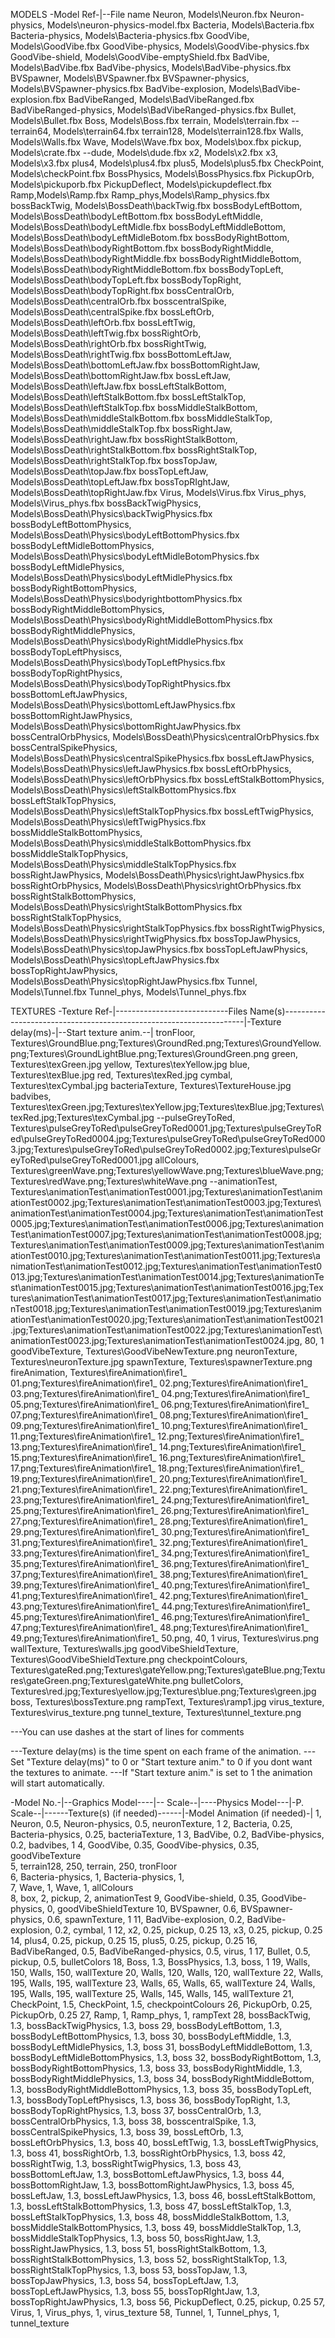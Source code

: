 ﻿MODELS
-Model Ref-|--File name
Neuron, Models\Neuron.fbx
Neuron-physics, Models\neuron-physics-model.fbx
Bacteria, Models\Bacteria.fbx
Bacteria-physics, Models\Bacteria-physics.fbx
GoodVibe, Models\GoodVibe.fbx
GoodVibe-physics, Models\GoodVibe-physics.fbx
GoodVibe-shield, Models\GoodVibe-emptyShield.fbx
BadVibe, Models\BadVibe.fbx
BadVibe-physics, Models\BadVibe-physics.fbx
BVSpawner, Models\BVSpawner.fbx
BVSpawner-physics, Models\BVSpawner-physics.fbx
BadVibe-explosion, Models\BadVibe-explosion.fbx
BadVibeRanged, Models\BadVibeRanged.fbx
BadVibeRanged-physics, Models\BadVibeRanged-physics.fbx
Bullet, Models\Bullet.fbx
Boss, Models\Boss.fbx
terrain, Models\terrain.fbx
--terrain64, Models\terrain64.fbx
terrain128,	Models\terrain128.fbx
Walls, Models\Walls.fbx
Wave, Models\Wave.fbx
box, Models\box.fbx
pickup, Models\crate.fbx
--dude, Models\dude.fbx
x2, Models\x2.fbx
x3, Models\x3.fbx
plus4, Models\plus4.fbx
plus5, Models\plus5.fbx
CheckPoint, Models\checkPoint.fbx
BossPhysics, Models\BossPhysics.fbx
PickupOrb, Models\pickuporb.fbx
PickupDeflect, Models\pickupdeflect.fbx
Ramp,Models\Ramp.fbx
Ramp_phys,Models\Ramp_physics.fbx
bossBackTwig, Models\BossDeath\backTwig.fbx
bossBodyLeftBottom, Models\BossDeath\bodyLeftBottom.fbx
bossBodyLeftMiddle, Models\BossDeath\bodyLeftMidle.fbx
bossBodyLeftMiddleBottom, Models\BossDeath\bodyLeftMidleBotom.fbx
bossBodyRightBottom, Models\BossDeath\bodyRightBottom.fbx
bossBodyRightMiddle, Models\BossDeath\bodyRightMiddle.fbx
bossBodyRightMiddleBottom, Models\BossDeath\bodyRightMiddleBottom.fbx
bossBodyTopLeft, Models\BossDeath\bodyTopLeft.fbx
bossBodyTopRight, Models\BossDeath\bodyTopRight.fbx
bossCentralOrb, Models\BossDeath\centralOrb.fbx
bosscentralSpike, Models\BossDeath\centralSpike.fbx
bossLeftOrb, Models\BossDeath\leftOrb.fbx
bossLeftTwig, Models\BossDeath\leftTwig.fbx
bossRightOrb, Models\BossDeath\rightOrb.fbx
bossRightTwig, Models\BossDeath\rightTwig.fbx
bossBottomLeftJaw, Models\BossDeath\bottomLeftJaw.fbx
bossBottomRightJaw, Models\BossDeath\bottomRightJaw.fbx
bossLeftJaw, Models\BossDeath\leftJaw.fbx
bossLeftStalkBottom, Models\BossDeath\leftStalkBottom.fbx
bossLeftStalkTop, Models\BossDeath\leftStalkTop.fbx
bossMiddleStalkBottom, Models\BossDeath\middleStalkBottom.fbx
bossMiddleStalkTop, Models\BossDeath\middleStalkTop.fbx
bossRightJaw, Models\BossDeath\rightJaw.fbx
bossRightStalkBottom, Models\BossDeath\rightStalkBottom.fbx
bossRightStalkTop, Models\BossDeath\rightStalkTop.fbx
bossTopJaw, Models\BossDeath\topJaw.fbx
bossTopLeftJaw, Models\BossDeath\topLeftJaw.fbx
bossTopRIghtJaw, Models\BossDeath\topRightJaw.fbx
Virus, Models\Virus.fbx
Virus_phys, Models\Virus_phys.fbx
bossBackTwigPhysics, Models\BossDeath\Physics\backTwigPhysics.fbx
bossBodyLeftBottomPhysics, Models\BossDeath\Physics\bodyLeftBottomPhysics.fbx
bossBodyLeftMidleBottomPhysics, Models\BossDeath\Physics\bodyLeftMidleBotomPhysics.fbx
bossBodyLeftMidlePhysics, Models\BossDeath\Physics\bodyLeftMidlePhysics.fbx
bossBodyRightBottomPhysics, Models\BossDeath\Physics\bodyrightbottomPhysics.fbx
bossBodyRightMiddleBottomPhysics, Models\BossDeath\Physics\bodyRightMiddleBottomPhysics.fbx
bossBodyRightMiddlePhysics, Models\BossDeath\Physics\bodyRightMiddlePhysics.fbx
bossBodyTopLeftPhysiscs, Models\BossDeath\Physics\bodyTopLeftPhysics.fbx
bossBodyTopRightPhysics, Models\BossDeath\Physics\bodyTopRightPhysics.fbx
bossBottomLeftJawPhysics, Models\BossDeath\Physics\bottomLeftJawPhysics.fbx
bossBottomRightJawPhysics, Models\BossDeath\Physics\bottomRightJawPhysics.fbx
bossCentralOrbPhysics, Models\BossDeath\Physics\centralOrbPhysics.fbx
bossCentralSpikePhysics, Models\BossDeath\Physics\centralSpikePhysics.fbx
bossLeftJawPhysics, Models\BossDeath\Physics\leftJawPhysics.fbx
bossLeftOrbPhysics, Models\BossDeath\Physics\leftOrbPhysics.fbx
bossLeftStalkBottomPhysics, Models\BossDeath\Physics\leftStalkBottomPhysics.fbx
bossLeftStalkTopPhysics, Models\BossDeath\Physics\leftStalkTopPhysics.fbx
bossLeftTwigPhysics, Models\BossDeath\Physics\leftTwigPhysics.fbx
bossMiddleStalkBottomPhysics, Models\BossDeath\Physics\middleStalkBottomPhysics.fbx
bossMiddleStalkTopPhysics, Models\BossDeath\Physics\middleStalkTopPhysics.fbx
bossRightJawPhysics, Models\BossDeath\Physics\rightJawPhysics.fbx
bossRightOrbPhysics, Models\BossDeath\Physics\rightOrbPhysics.fbx
bossRightStalkBottomPhysics, Models\BossDeath\Physics\rightStalkBottomPhysics.fbx
bossRightStalkTopPhysics, Models\BossDeath\Physics\rightStalkTopPhysics.fbx
bossRightTwigPhysics, Models\BossDeath\Physics\rightTwigPhysics.fbx
bossTopJawPhysics, Models\BossDeath\Physics\topJawPhysics.fbx
bossTopLeftJawPhysics, Models\BossDeath\Physics\topLeftJawPhysics.fbx
bossTopRightJawPhysics, Models\BossDeath\Physics\topRightJawPhysics.fbx
Tunnel, Models\Tunnel.fbx
Tunnel_phys, Models\Tunnel_phys.fbx






TEXTURES
-Texture Ref-|----------------------------Files Name(s)--------------------------------------------------------------------|-Texture delay(ms)-|--Start texture anim.--|
tronFloor,		Textures\GroundBlue.png;Textures\GroundRed.png;Textures\GroundYellow.png;Textures\GroundLightBlue.png;Textures\GroundGreen.png
green,			Textures\texGreen.jpg
yellow,			Textures\texYellow.jpg
blue,			Textures\texBlue.jpg
red,			Textures\texRed.jpg
cymbal,			Textures\texCymbal.jpg
bacteriaTexture, Textures\TextureHouse.jpg
badvibes,     Textures\texGreen.jpg;Textures\texYellow.jpg;Textures\texBlue.jpg;Textures\texRed.jpg;Textures\texCymbal.jpg
--pulseGreyToRed,	Textures\pulseGreyToRed\pulseGreyToRed0001.jpg;Textures\pulseGreyToRed\pulseGreyToRed0004.jpg;Textures\pulseGreyToRed\pulseGreyToRed0003.jpg;Textures\pulseGreyToRed\pulseGreyToRed0002.jpg;Textures\pulseGreyToRed\pulseGreyToRed0001.jpg
allColours,		Textures\greenWave.png;Textures\yellowWave.png;Textures\blueWave.png;Textures\redWave.png;Textures\whiteWave.png
--animationTest,	Textures\animationTest\animationTest0001.jpg;Textures\animationTest\animationTest0002.jpg;Textures\animationTest\animationTest0003.jpg;Textures\animationTest\animationTest0004.jpg;Textures\animationTest\animationTest0005.jpg;Textures\animationTest\animationTest0006.jpg;Textures\animationTest\animationTest0007.jpg;Textures\animationTest\animationTest0008.jpg;Textures\animationTest\animationTest0009.jpg;Textures\animationTest\animationTest0010.jpg;Textures\animationTest\animationTest0011.jpg;Textures\animationTest\animationTest0012.jpg;Textures\animationTest\animationTest0013.jpg;Textures\animationTest\animationTest0014.jpg;Textures\animationTest\animationTest0015.jpg;Textures\animationTest\animationTest0016.jpg;Textures\animationTest\animationTest0017.jpg;Textures\animationTest\animationTest0018.jpg;Textures\animationTest\animationTest0019.jpg;Textures\animationTest\animationTest0020.jpg;Textures\animationTest\animationTest0021.jpg;Textures\animationTest\animationTest0022.jpg;Textures\animationTest\animationTest0023.jpg;Textures\animationTest\animationTest0024.jpg, 80, 1
goodVibeTexture, Textures\GoodVibeNewTexture.png
neuronTexture,	Textures\neuronTexture.jpg
spawnTexture,	Textures\spawnerTexture.png
fireAnimation,	Textures\fireAnimation\fire1_ 01.png;Textures\fireAnimation\fire1_ 02.png;Textures\fireAnimation\fire1_ 03.png;Textures\fireAnimation\fire1_ 04.png;Textures\fireAnimation\fire1_ 05.png;Textures\fireAnimation\fire1_ 06.png;Textures\fireAnimation\fire1_ 07.png;Textures\fireAnimation\fire1_ 08.png;Textures\fireAnimation\fire1_ 09.png;Textures\fireAnimation\fire1_ 10.png;Textures\fireAnimation\fire1_ 11.png;Textures\fireAnimation\fire1_ 12.png;Textures\fireAnimation\fire1_ 13.png;Textures\fireAnimation\fire1_ 14.png;Textures\fireAnimation\fire1_ 15.png;Textures\fireAnimation\fire1_ 16.png;Textures\fireAnimation\fire1_ 17.png;Textures\fireAnimation\fire1_ 18.png;Textures\fireAnimation\fire1_ 19.png;Textures\fireAnimation\fire1_ 20.png;Textures\fireAnimation\fire1_ 21.png;Textures\fireAnimation\fire1_ 22.png;Textures\fireAnimation\fire1_ 23.png;Textures\fireAnimation\fire1_ 24.png;Textures\fireAnimation\fire1_ 25.png;Textures\fireAnimation\fire1_ 26.png;Textures\fireAnimation\fire1_ 27.png;Textures\fireAnimation\fire1_ 28.png;Textures\fireAnimation\fire1_ 29.png;Textures\fireAnimation\fire1_ 30.png;Textures\fireAnimation\fire1_ 31.png;Textures\fireAnimation\fire1_ 32.png;Textures\fireAnimation\fire1_ 33.png;Textures\fireAnimation\fire1_ 34.png;Textures\fireAnimation\fire1_ 35.png;Textures\fireAnimation\fire1_ 36.png;Textures\fireAnimation\fire1_ 37.png;Textures\fireAnimation\fire1_ 38.png;Textures\fireAnimation\fire1_ 39.png;Textures\fireAnimation\fire1_ 40.png;Textures\fireAnimation\fire1_ 41.png;Textures\fireAnimation\fire1_ 42.png;Textures\fireAnimation\fire1_ 43.png;Textures\fireAnimation\fire1_ 44.png;Textures\fireAnimation\fire1_ 45.png;Textures\fireAnimation\fire1_ 46.png;Textures\fireAnimation\fire1_ 47.png;Textures\fireAnimation\fire1_ 48.png;Textures\fireAnimation\fire1_ 49.png;Textures\fireAnimation\fire1_ 50.png, 40, 1
virus,          Textures\virus.png
wallTexture,    Textures\walls.jpg
goodVibeShieldTexture, Textures\GoodVibeShieldTexture.png
checkpointColours, Textures\gateRed.png;Textures\gateYellow.png;Textures\gateBlue.png;Textures\gateGreen.png;Textures\gateWhite.png
bulletColors,   Textures\red.jpg;Textures\yellow.jpg;Textures\blue.png;Textures\green.jpg
boss,    Textures\bossTexture.png
rampText,       Textures\ramp1.jpg
virus_texture, Textures\virus_texture.png
tunnel_texture, Textures\tunnel_texture.png

---You can use dashes at the start of lines for comments

---Texture delay(ms) is the time spent on each frame of the animation.
---Set "Texture delay(ms)" to 0 or "Start texture anim." to 0 if you dont want the textures to animate.
---If "Start texture anim." is set to 1 the animation will start automatically.

-Model No.-|--Graphics Model----|-- Scale--|----Physics Model---|-P. Scale--|------Texture(s) (if needed)------|-Model Animation (if needed)-|
1,			Neuron,					0.5,		Neuron-physics,			        0.5,			neuronTexture,                      1
2,			Bacteria,				0.25,		Bacteria-physics,		        0.25,			bacteriaTexture,						1
3,			BadVibe,			    0.2,		BadVibe-physics,		        0.2,			badvibes,								1
4,			GoodVibe,    			0.35,		GoodVibe-physics,		        0.35, 			goodVibeTexture					
5,			terrain128,			    250,		terrain,			            250,			tronFloor													
6,			Bacteria-physics,		1,			Bacteria-physics,		        1,				
7,			Wave,					1,			Wave,					        1,				allColours												
8,			box,					2,			pickup,					        2,				animationTest
9,          GoodVibe-shield,        0.35,		GoodVibe-physics,               0,				goodVibeShieldTexture
10,         BVSpawner,              0.6,		BVSpawner-physics,              0.6,            spawnTexture,                           1
11,         BadVibe-explosion,      0.2,		BadVibe-explosion,              0.2,            cymbal,							1
12,			x2,						0.25,		pickup,					        0.25
13,			x3,						0.25,		pickup,					        0.25
14,			plus4,					0.25,		pickup,					        0.25
15,			plus5,					0.25,		pickup,					        0.25
16,         BadVibeRanged,          0.5,        BadVibeRanged-physics,          0.5,             virus,                        1
17,         Bullet,                 0.5,        pickup,                         0.5,            bulletColors
18,         Boss,                   1.3,        BossPhysics,			        1.3,			boss,							1
19,			Walls,					150,		Walls,					        150,			wallTexture
20,			Walls,					120,		Walls,					        120,			wallTexture
22,			Walls,					195,		Walls,					        195,			wallTexture
23,			Walls,					65,			Walls,					        65,				wallTexture
24,			Walls,					195,		Walls,					        195,			wallTexture
25,			Walls,					145,		Walls,					        145,			wallTexture
21,			CheckPoint,				1.5,        CheckPoint,                     1.5,            checkpointColours
26,			PickupOrb,				0.25,		PickupOrb,				        0.25
27,         Ramp,                   1,          Ramp_phys,                      1,            rampText
28,         bossBackTwig,			1.3,		bossBackTwigPhysics,			1.3,			boss
29,			bossBodyLeftBottom,		1.3,		bossBodyLeftBottomPhysics,		1.3,			boss
30,			bossBodyLeftMiddle,		1.3,		bossBodyLeftMidlePhysics,		1.3,			boss
31,			bossBodyLeftMiddleBottom, 1.3,		bossBodyLeftMidleBottomPhysics,	1.3,		boss
32,			bossBodyRightBottom,	1.3,		bossBodyRightBottomPhysics,	    1.3,			boss
33,			bossBodyRightMiddle,	1.3,		bossBodyRightMiddlePhysics,	    1.3,			boss
34,			bossBodyRightMiddleBottom, 1.3,		bossBodyRightMiddleBottomPhysics,	1.3,		boss
35,			bossBodyTopLeft,		1.3,		bossBodyTopLeftPhysiscs,		1.3,			boss
36,			bossBodyTopRight,		1.3,		bossBodyTopRightPhysics,		1.3,			boss
37,			bossCentralOrb,			1.3,		bossCentralOrbPhysics,			1.3,			boss
38,			bosscentralSpike,		1.3,		bossCentralSpikePhysics,		1.3,			boss
39,			bossLeftOrb,			1.3,		bossLeftOrbPhysics,			    1.3,			boss
40,			bossLeftTwig,			1.3,		bossLeftTwigPhysics,			1.3,			boss
41,			bossRightOrb,			1.3,		bossRightOrbPhysics,			1.3,			boss
42,			bossRightTwig,			1.3,		bossRightTwigPhysics,			1.3,			boss
43,			bossBottomLeftJaw,		1.3,		bossBottomLeftJawPhysics,		1.3,			boss
44,			bossBottomRightJaw,		1.3,		bossBottomRightJawPhysics,		1.3,			boss
45,			bossLeftJaw,			1.3,		bossLeftJawPhysics,			    1.3,			boss
46,			bossLeftStalkBottom,	1.3,		bossLeftStalkBottomPhysics,	    1.3,			boss
47,			bossLeftStalkTop,		1.3,		bossLeftStalkTopPhysics,		1.3,			boss
48,			bossMiddleStalkBottom,	1.3,		bossMiddleStalkBottomPhysics,	1.3,			boss
49,			bossMiddleStalkTop,		1.3,		bossMiddleStalkTopPhysics,		1.3,			boss
50,			bossRightJaw,			1.3,		bossRightJawPhysics,			1.3,			boss
51,			bossRightStalkBottom,	1.3,		bossRightStalkBottomPhysics,	1.3,			boss
52,			bossRightStalkTop,		1.3,		bossRightStalkTopPhysics,		1.3,			boss
53,			bossTopJaw,				1.3,		bossTopJawPhysics,				1.3,			boss
54,			bossTopLeftJaw,			1.3,		bossTopLeftJawPhysics,			1.3,			boss
55,			bossTopRIghtJaw,		1.3,		bossTopRightJawPhysics,		    1.3,			boss
56,			PickupDeflect,			0.25,		pickup,							0.25
57,         Virus,                  1,          Virus_phys,                     1,              virus_texture
58,         Tunnel,                 1,          Tunnel_phys,                    1,              tunnel_texture